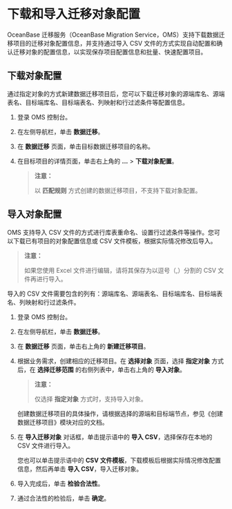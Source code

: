 # 下载和导入迁移对象配置

OceanBase 迁移服务（OceanBase Migration Service，OMS）支持下载数据迁移项目的迁移对象配置信息，并支持通过导入 CSV 文件的方式实现自动配置和确认迁移对象的配置信息，以实现保存项目配置信息和批量、快速配置项目。

## 下载对象配置

通过指定对象的方式新建数据迁移项目后，您可以下载迁移对象的源端库名、源端表名、目标端库名、目标端表名、列映射和行过滤条件等配置信息。

1. 登录 OMS 控制台。

2. 在左侧导航栏，单击 **数据迁移**。

3. 在 **数据迁移** 页面，单击目标数据迁移项目的名称。

4. 在目标项目的详情页面，单击右上角的 **...** \> **下载对象配置**。

   >**注意：**
   >
   >以 **匹配规则** 方式创建的数据迁移项目，不支持下载对象配置。

## 导入对象配置

OMS 支持导入 CSV 文件的方式进行库表重命名、设置行过滤条件等操作。您可以下载已有项目的对象配置信息或 CSV 文件模板，根据实际情况修改后导入。

>**注意：**
>
>如果您使用 Excel 文件进行编辑，请将其保存为以逗号（,）分割的 CSV 文件再进行导入。

导入的 CSV 文件需要包含的列有：源端库名、源端表名、目标端库名、目标端表名、列映射和行过滤条件。

1. 登录 OMS 控制台。

2. 在左侧导航栏，单击 **数据迁移**。

3. 在 **数据迁移** 页面，单击右上角的 **新建迁移项目**。

4. 根据业务需求，创建相应的迁移项目。在 **选择对象** 页面，选择 **指定对象** 方式后，在 **选择迁移范围** 的右侧列表中，单击右上角的 **导入对象**。

   >**注意：**
   >
   >仅选择 **指定对象** 方式时，支持导入对象。

   创建数据迁移项目的具体操作，请根据选择的源端和目标端节点，参见《创建数据迁移项目》模块对应的文档。

5. 在 **导入迁移对象** 对话框，单击提示语中的 **导入 CSV**，选择保存在本地的 CSV 文件进行导入。

   您也可以单击提示语中的 **CSV 文件模板**，下载模板后根据实际情况修改配置信息，然后再单击 **导入 CSV**，导入迁移对象。

6. 导入完成后，单击 **检验合法性**。

7. 通过合法性的检验后，单击 **确定**。
